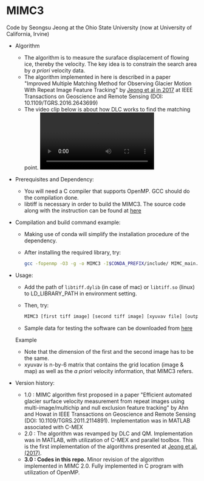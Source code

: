 MIMC3
=====

Code by Seongsu Jeong at the Ohio State University (now at University of California, Irvine)

* Algorithm
  * The algorithm is to measure the suraface displacement of flowing ice, thereby the velocity. The key idea is to constrain the search area by *a priori* velocity data.
  * The algorithm implemented in here is described in a paper "Improved Multiple Matching Method for Observing Glacier Motion With Repeat Image Feature Tracking" by [Jeong et al in 2017](https://ieeexplore.ieee.org/document/7827084) at IEEE Transactions on Geoscience and Remote Sensing (DOI: 10.1109/TGRS.2016.2643699)
  * The video clip below is about how DLC works to find the matching point.
  ![DLC](docs/DLC_slow.mov)

* Prerequisites and Dependency:
  * You will need a C compiler that supports OpenMP. GCC should do the compilation done.
  * libtiff is necessary in order to build the MIMC3. The source code along with the instruction can be found at [here](http://www.libtiff.org)

* Compilation and build command example:
  * Making use of conda will simplify the installation procedure of the dependency.
  * After installing the required library, try:

    ```bash
    gcc -fopenmp -O3 -g -o MIMC3 -I$CONDA_PREFIX/include/ MIMC_main.c GMA.c georefimg.c MIMC_module.c MIMC_misc.c $CONDA_PREFIX/lib/libtiff.dylib
    ```

* Usage:
  * Add the path of `libtiff.dylib` (in case of mac) or `libtiff.so` (linux) to LD_LIBRARY_PATH in environment setting.
  * Then, try:
  
    ```bash
    MIMC3 [first tiff image] [second tiff image] [xyuvav file] [output directory]
    ```
  
  * Sample data for testing the software can be downloaded from [here](https://drive.google.com/file/d/1Uu7yQ-w0gaVyW9mKN3d2nJR-ayZI_dya/view?usp=sharing)

  Example
  * Note that the dimension of the first and the second image has to be the same.
  * xyuvav is n-by-6 matrix that contains the grid location (image & map) as well as the *a priori* velocity information, that MIMC3 refers.

* Version history:
  * 1.0 : MIMC algorithm first proposed in a paper "Efficient automated glacier surface velocity measurement from repeat images using multi-image/multichip and null exclusion feature tracking" by Ahn and Howat in IEEE Transactions on Geoscience and Remote Sensing (DOI: 10.1109/TGRS.2011.2114891). Implementation was in MATLAB associated with C-MEX
  * 2.0 : The algorithm was revamped by DLC and QM. Implementation was in MATLAB, with utilization of C-MEX and parallel toolbox. This is the first implementation of the algorithms presented at [Jeong et al. (2017)](https://ieeexplore.ieee.org/document/7827084).
  * **3.0 : Codes in this repo.** Minor revision of the algorithm implemented in MIMC 2.0. Fully implemented in C program with utilization of OpenMP.
